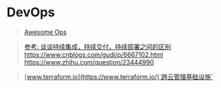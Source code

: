 # DevOps
> [Awesome Ops](https://github.com/eryajf/awesome-ops)

> [参考: 谈谈持续集成，持续交付，持续部署之间的区别](https://www.jianshu.com/p/2c6ebe34744a)
https://www.cnblogs.com/gudi/p/6667102.html
https://www.zhihu.com/question/23444990


> [www.terraform.io](https://www.terraform.io/)`跨云管理基础设施`  
